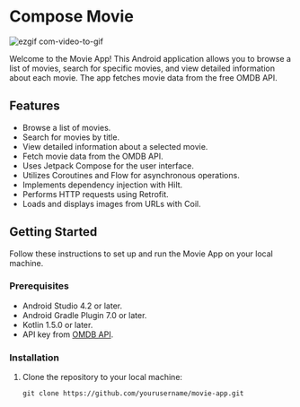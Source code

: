 # Compose Movie

![ezgif com-video-to-gif](https://github.com/tamerlankayak/ComposeMovie/assets/29164777/9903ebdb-90c2-47f3-8f5e-b0923a49f6f7)

Welcome to the Movie App! This Android application allows you to browse a list of movies, search for specific movies, and view detailed information about each movie. The app fetches movie data from the free OMDB API.

## Features

- Browse a list of movies.
- Search for movies by title.
- View detailed information about a selected movie.
- Fetch movie data from the OMDB API.
- Uses Jetpack Compose for the user interface.
- Utilizes Coroutines and Flow for asynchronous operations.
- Implements dependency injection with Hilt.
- Performs HTTP requests using Retrofit.
- Loads and displays images from URLs with Coil.

## Getting Started

Follow these instructions to set up and run the Movie App on your local machine.

### Prerequisites

- Android Studio 4.2 or later.
- Android Gradle Plugin 7.0 or later.
- Kotlin 1.5.0 or later.
- API key from [OMDB API](http://www.omdbapi.com/").

### Installation

1. Clone the repository to your local machine:

   ```shell
   git clone https://github.com/yourusername/movie-app.git
